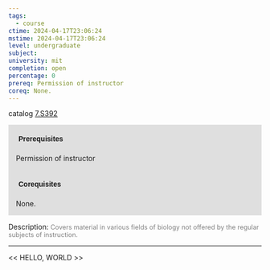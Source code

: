 ```yaml
---
tags:
  - course
ctime: 2024-04-17T23:06:24
mstime: 2024-04-17T23:06:24
level: undergraduate
subject: 
university: mit
completion: open
percentage: 0
prereq: Permission of instructor
coreq: None.
---
```


catalog [7.S392](http://student.mit.edu/catalog/m7a.html#7.S392)

<span style="display: block; padding: 15px; background-color: rgb(100, 100, 100, 0.2);"><font id="m_prereq3623_0" style="display: block; font-family: Arial, sans-serif; font-weight: bold; padding: 5px">Prerequisites</font><br><span id="prereq3623_0">Permission of instructor</span></span>
<span style="display: block; padding: 15px; background-color: rgb(100, 100, 100, 0.2);"><font id="m_coreq3623_0" style="display: block; font-family: Arial, sans-serif; font-weight: bold; padding: 5px">Corequisites</font><br><span id="coreq3623_0">None.</span></span>

<font style="">Description:</font>
<font style="color: grey; font-size: 0.8rem;">Covers material in various fields of biology not offered by the regular subjects of instruction.</font>



---

<< HELLO, WORLD >>
